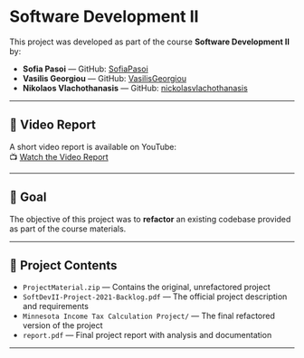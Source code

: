 # Software Development II

This project was developed as part of the course **Software Development II** by:

- **Sofia Pasoi** — GitHub: [SofiaPasoi](https://github.com/SofiaPasoi)  
- **Vasilis Georgiou** — GitHub: [VasilisGeorgiou](https://github.com/VasilisGeorgiou)  
- **Nikolaos Vlachothanasis** — GitHub: [nickolasvlachothanasis](https://github.com/nickolasvlachothanasis)

---

## 🎥 Video Report

A short video report is available on YouTube:  
📺 [Watch the Video Report](https://youtu.be/M4KwxcR0UEE)

---

## 🧩 Goal

The objective of this project was to **refactor** an existing codebase provided as part of the course materials.

---

## 📁 Project Contents

- `ProjectMaterial.zip` — Contains the original, unrefactored project  
- `SoftDevII-Project-2021-Backlog.pdf` — The official project description and requirements  
- `Minnesota Income Tax Calculation Project/` — The final refactored version of the project  
- `report.pdf` — Final project report with analysis and documentation

---

